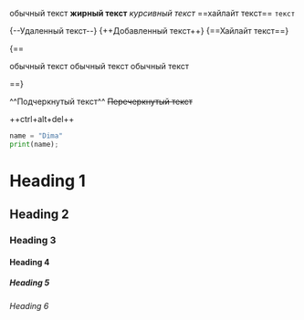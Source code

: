 обычный текст
**жирный текст**
*курсивный текст*
==хайлайт текст==
`текст`

{--Удаленный текст--}
{++Добавленный текст++}
{==Хайлайт текст==}

{==

обычный текст
обычный текст
обычный текст

==}

^^Подчеркнутый текст^^
~~Перечеркнутый текст~~

++ctrl+alt+del++

```python
name = "Dima"
print(name);
```

# Heading 1
## Heading 2
### Heading 3
#### Heading 4
##### Heading 5
###### Heading 6